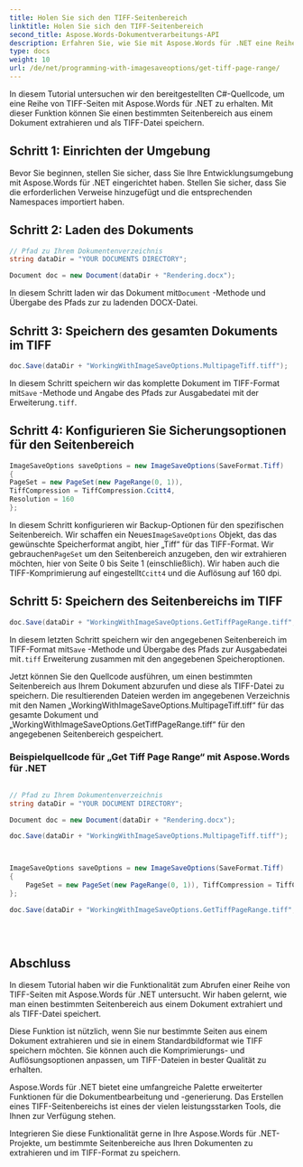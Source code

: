 ```yaml
---
title: Holen Sie sich den TIFF-Seitenbereich
linktitle: Holen Sie sich den TIFF-Seitenbereich
second_title: Aspose.Words-Dokumentverarbeitungs-API
description: Erfahren Sie, wie Sie mit Aspose.Words für .NET eine Reihe von TIFF-Seiten extrahieren. Vollständiges Tutorial für benutzerdefinierte TIFF-Dateien.
type: docs
weight: 10
url: /de/net/programming-with-imagesaveoptions/get-tiff-page-range/
---
```


In diesem Tutorial untersuchen wir den bereitgestellten C#-Quellcode, um eine Reihe von TIFF-Seiten mit Aspose.Words für .NET zu erhalten. Mit dieser Funktion können Sie einen bestimmten Seitenbereich aus einem Dokument extrahieren und als TIFF-Datei speichern.

## Schritt 1: Einrichten der Umgebung

Bevor Sie beginnen, stellen Sie sicher, dass Sie Ihre Entwicklungsumgebung mit Aspose.Words für .NET eingerichtet haben. Stellen Sie sicher, dass Sie die erforderlichen Verweise hinzugefügt und die entsprechenden Namespaces importiert haben.

## Schritt 2: Laden des Dokuments

```csharp
// Pfad zu Ihrem Dokumentenverzeichnis
string dataDir = "YOUR DOCUMENTS DIRECTORY";

Document doc = new Document(dataDir + "Rendering.docx");
```

 In diesem Schritt laden wir das Dokument mit`Document` -Methode und Übergabe des Pfads zur zu ladenden DOCX-Datei.

## Schritt 3: Speichern des gesamten Dokuments im TIFF

```csharp
doc.Save(dataDir + "WorkingWithImageSaveOptions.MultipageTiff.tiff");
```

In diesem Schritt speichern wir das komplette Dokument im TIFF-Format mit`Save` -Methode und Angabe des Pfads zur Ausgabedatei mit der Erweiterung`.tiff`.

## Schritt 4: Konfigurieren Sie Sicherungsoptionen für den Seitenbereich

```csharp
ImageSaveOptions saveOptions = new ImageSaveOptions(SaveFormat.Tiff)
{
PageSet = new PageSet(new PageRange(0, 1)),
TiffCompression = TiffCompression.Ccitt4,
Resolution = 160
};
```

 In diesem Schritt konfigurieren wir Backup-Optionen für den spezifischen Seitenbereich. Wir schaffen ein Neues`ImageSaveOptions` Objekt, das das gewünschte Speicherformat angibt, hier „Tiff“ für das TIFF-Format. Wir gebrauchen`PageSet` um den Seitenbereich anzugeben, den wir extrahieren möchten, hier von Seite 0 bis Seite 1 (einschließlich). Wir haben auch die TIFF-Komprimierung auf eingestellt`Ccitt4` und die Auflösung auf 160 dpi.

## Schritt 5: Speichern des Seitenbereichs im TIFF

```csharp
doc.Save(dataDir + "WorkingWithImageSaveOptions.GetTiffPageRange.tiff", saveOptions);
```

 In diesem letzten Schritt speichern wir den angegebenen Seitenbereich im TIFF-Format mit`Save` -Methode und Übergabe des Pfads zur Ausgabedatei mit`.tiff` Erweiterung zusammen mit den angegebenen Speicheroptionen.

Jetzt können Sie den Quellcode ausführen, um einen bestimmten Seitenbereich aus Ihrem Dokument abzurufen und diese als TIFF-Datei zu speichern. Die resultierenden Dateien werden im angegebenen Verzeichnis mit den Namen „WorkingWithImageSaveOptions.MultipageTiff.tiff“ für das gesamte Dokument und „WorkingWithImageSaveOptions.GetTiffPageRange.tiff“ für den angegebenen Seitenbereich gespeichert.

### Beispielquellcode für „Get Tiff Page Range“ mit Aspose.Words für .NET

```csharp 

// Pfad zu Ihrem Dokumentenverzeichnis
string dataDir = "YOUR DOCUMENT DIRECTORY"; 

Document doc = new Document(dataDir + "Rendering.docx");

doc.Save(dataDir + "WorkingWithImageSaveOptions.MultipageTiff.tiff");



ImageSaveOptions saveOptions = new ImageSaveOptions(SaveFormat.Tiff)
{
	PageSet = new PageSet(new PageRange(0, 1)), TiffCompression = TiffCompression.Ccitt4, Resolution = 160
};

doc.Save(dataDir + "WorkingWithImageSaveOptions.GetTiffPageRange.tiff", saveOptions);
            
            
        
```

## Abschluss

In diesem Tutorial haben wir die Funktionalität zum Abrufen einer Reihe von TIFF-Seiten mit Aspose.Words für .NET untersucht. Wir haben gelernt, wie man einen bestimmten Seitenbereich aus einem Dokument extrahiert und als TIFF-Datei speichert.

Diese Funktion ist nützlich, wenn Sie nur bestimmte Seiten aus einem Dokument extrahieren und sie in einem Standardbildformat wie TIFF speichern möchten. Sie können auch die Komprimierungs- und Auflösungsoptionen anpassen, um TIFF-Dateien in bester Qualität zu erhalten.

Aspose.Words für .NET bietet eine umfangreiche Palette erweiterter Funktionen für die Dokumentbearbeitung und -generierung. Das Erstellen eines TIFF-Seitenbereichs ist eines der vielen leistungsstarken Tools, die Ihnen zur Verfügung stehen.

Integrieren Sie diese Funktionalität gerne in Ihre Aspose.Words für .NET-Projekte, um bestimmte Seitenbereiche aus Ihren Dokumenten zu extrahieren und im TIFF-Format zu speichern.